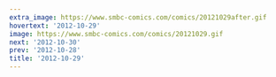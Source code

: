 ```yaml
---
extra_image: https://www.smbc-comics.com/comics/20121029after.gif
hovertext: '2012-10-29'
image: https://www.smbc-comics.com/comics/20121029.gif
next: '2012-10-30'
prev: '2012-10-28'
title: '2012-10-29'
---
```


